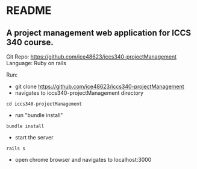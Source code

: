 # README

## A project management web application for ICCS 340 course.

Git Repo: https://github.com/ice48623/iccs340-projectManagement
Language: Ruby on rails

Run:
* git clone https://github.com/ice48623/iccs340-projectManagement
* navigates to iccs340-projectManagement directory

```
cd iccs340-projectManagement
```

* run "bundle install"
```
bundle install
```

* start the server

```
rails s
```
* open chrome browser and navigates to localhost:3000
